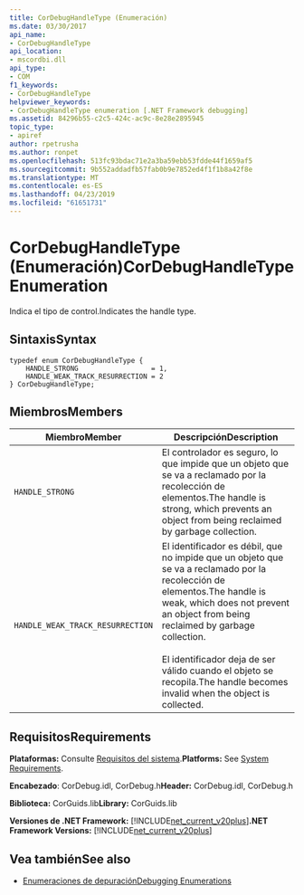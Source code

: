 ```yaml
---
title: CorDebugHandleType (Enumeración)
ms.date: 03/30/2017
api_name:
- CorDebugHandleType
api_location:
- mscordbi.dll
api_type:
- COM
f1_keywords:
- CorDebugHandleType
helpviewer_keywords:
- CorDebugHandleType enumeration [.NET Framework debugging]
ms.assetid: 84296b55-c2c5-424c-ac9c-8e28e2895945
topic_type:
- apiref
author: rpetrusha
ms.author: ronpet
ms.openlocfilehash: 513fc93bdac71e2a3ba59ebb53fdde44f1659af5
ms.sourcegitcommit: 9b552addadfb57fab0b9e7852ed4f1f1b8a42f8e
ms.translationtype: MT
ms.contentlocale: es-ES
ms.lasthandoff: 04/23/2019
ms.locfileid: "61651731"
---
```

# <a name="cordebughandletype-enumeration"></a><span data-ttu-id="f2805-102">CorDebugHandleType (Enumeración)</span><span class="sxs-lookup"><span data-stu-id="f2805-102">CorDebugHandleType Enumeration</span></span>
<span data-ttu-id="f2805-103">Indica el tipo de control.</span><span class="sxs-lookup"><span data-stu-id="f2805-103">Indicates the handle type.</span></span>  
  
## <a name="syntax"></a><span data-ttu-id="f2805-104">Sintaxis</span><span class="sxs-lookup"><span data-stu-id="f2805-104">Syntax</span></span>  
  
```  
typedef enum CorDebugHandleType {  
    HANDLE_STRONG                  = 1,  
    HANDLE_WEAK_TRACK_RESURRECTION = 2  
} CorDebugHandleType;  
```  
  
## <a name="members"></a><span data-ttu-id="f2805-105">Miembros</span><span class="sxs-lookup"><span data-stu-id="f2805-105">Members</span></span>  
  
|<span data-ttu-id="f2805-106">Miembro</span><span class="sxs-lookup"><span data-stu-id="f2805-106">Member</span></span>|<span data-ttu-id="f2805-107">Descripción</span><span class="sxs-lookup"><span data-stu-id="f2805-107">Description</span></span>|  
|------------|-----------------|  
|`HANDLE_STRONG`|<span data-ttu-id="f2805-108">El controlador es seguro, lo que impide que un objeto que se va a reclamado por la recolección de elementos.</span><span class="sxs-lookup"><span data-stu-id="f2805-108">The handle is strong, which prevents an object from being reclaimed by garbage collection.</span></span>|  
|`HANDLE_WEAK_TRACK_RESURRECTION`|<span data-ttu-id="f2805-109">El identificador es débil, que no impide que un objeto que se va a reclamado por la recolección de elementos.</span><span class="sxs-lookup"><span data-stu-id="f2805-109">The handle is weak, which does not prevent an object from being reclaimed by garbage collection.</span></span><br /><br /> <span data-ttu-id="f2805-110">El identificador deja de ser válido cuando el objeto se recopila.</span><span class="sxs-lookup"><span data-stu-id="f2805-110">The handle becomes invalid when the object is collected.</span></span>|  
  
## <a name="requirements"></a><span data-ttu-id="f2805-111">Requisitos</span><span class="sxs-lookup"><span data-stu-id="f2805-111">Requirements</span></span>  
 <span data-ttu-id="f2805-112">**Plataformas:** Consulte [Requisitos del sistema](../../../../docs/framework/get-started/system-requirements.md).</span><span class="sxs-lookup"><span data-stu-id="f2805-112">**Platforms:** See [System Requirements](../../../../docs/framework/get-started/system-requirements.md).</span></span>  
  
 <span data-ttu-id="f2805-113">**Encabezado**: CorDebug.idl, CorDebug.h</span><span class="sxs-lookup"><span data-stu-id="f2805-113">**Header:** CorDebug.idl, CorDebug.h</span></span>  
  
 <span data-ttu-id="f2805-114">**Biblioteca:** CorGuids.lib</span><span class="sxs-lookup"><span data-stu-id="f2805-114">**Library:** CorGuids.lib</span></span>  
  
 <span data-ttu-id="f2805-115">**Versiones de .NET Framework:** [!INCLUDE[net_current_v20plus](../../../../includes/net-current-v20plus-md.md)]</span><span class="sxs-lookup"><span data-stu-id="f2805-115">**.NET Framework Versions:** [!INCLUDE[net_current_v20plus](../../../../includes/net-current-v20plus-md.md)]</span></span>  
  
## <a name="see-also"></a><span data-ttu-id="f2805-116">Vea también</span><span class="sxs-lookup"><span data-stu-id="f2805-116">See also</span></span>

- [<span data-ttu-id="f2805-117">Enumeraciones de depuración</span><span class="sxs-lookup"><span data-stu-id="f2805-117">Debugging Enumerations</span></span>](../../../../docs/framework/unmanaged-api/debugging/debugging-enumerations.md)
